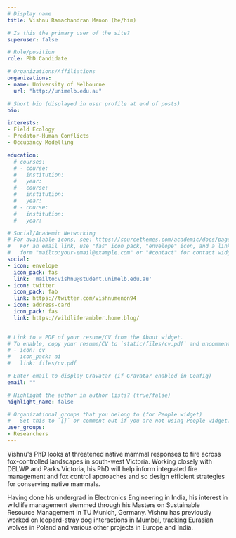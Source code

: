```yaml
---
# Display name
title: Vishnu Ramachandran Menon (he/him)

# Is this the primary user of the site?
superuser: false

# Role/position
role: PhD Candidate

# Organizations/Affiliations
organizations:
- name: University of Melbourne
  url: "http://unimelb.edu.au"

# Short bio (displayed in user profile at end of posts)
bio: 

interests:
- Field Ecology
- Predator-Human Conflicts
- Occupancy Modelling

education:
  # courses:
  # - course:
  #   institution:
  #   year:
  # - course:
  #   institution:
  #   year:
  # - course:
  #   institution:
  #   year:

# Social/Academic Networking
# For available icons, see: https://sourcethemes.com/academic/docs/page-builder/#icons
#   For an email link, use "fas" icon pack, "envelope" icon, and a link in the
#   form "mailto:your-email@example.com" or "#contact" for contact widget.
social:
- icon: envelope
  icon_pack: fas
  link: 'mailto:vishnu@student.unimelb.edu.au'
- icon: twitter
  icon_pack: fab
  link: https://twitter.com/vishnumenon94
- icon: address-card
  icon_pack: fas
  link: https://wildliferambler.home.blog/

  
# Link to a PDF of your resume/CV from the About widget.
# To enable, copy your resume/CV to `static/files/cv.pdf` and uncomment the lines below.
# - icon: cv
#   icon_pack: ai
#   link: files/cv.pdf

# Enter email to display Gravatar (if Gravatar enabled in Config)
email: ""

# Highlight the author in author lists? (true/false)
highlight_name: false

# Organizational groups that you belong to (for People widget)
#   Set this to `[]` or comment out if you are not using People widget.
user_groups:
- Researchers
---
```


Vishnu's PhD looks at threatened native mammal responses to fire across fox-controlled landscapes in south-west Victoria. Working closely with DELWP and Parks Victoria, his PhD will help inform integrated fire management and fox control approaches and so design efficient strategies for conserving native mammals. 

Having done his undergrad in Electronics Engineering in India, his interest in wildlife management stemmed through his Masters on Sustainable Resource Management in TU Munich, Germany. Vishnu has previously worked on leopard-stray dog interactions in Mumbai, tracking Eurasian wolves in Poland and various other projects in Europe and India. 
